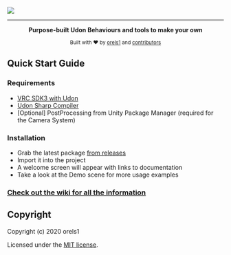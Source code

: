 ![](https://cdn.vrchat.sh/ut/promo/github_banner.png)
<hr>
<p align="center">
  <strong>Purpose-built Udon Behaviours and tools to make your own</strong>
</p>

<p align="center">
  <sub>Built with ❤︎ by
  <a href="https://twitter.com/orels1_">orels1</a> and
  <a href="https://github.com/orels1/UdonToolkit/graphs/contributors">
    contributors
  </a>
  </sub>
</p>

## Quick Start Guide

### Requirements

- [VRC SDK3 with Udon](https://vrchat.com/home/download)
- [Udon Sharp Compiler](https://github.com/Merlin-san/UdonSharp)
- [Optional] PostProcessing from Unity Package Manager (required for the Camera System)

### Installation

- Grab the latest package [from releases](https://github.com/orels1/UdonToolkit/releases)
- Import it into the project
- A welcome screen will appear with links to documentation
- Take a look at the Demo scene for more usage examples

### [Check out the wiki for all the information](https://github.com/orels1/UdonToolkit/wiki)

## Copyright

Copyright (c) 2020 orels1

Licensed under the [MIT license](LICENSE).
